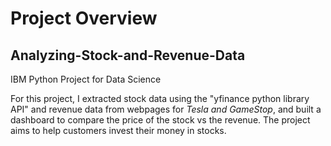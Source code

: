 # Project Overview

## Analyzing-Stock-and-Revenue-Data
IBM Python Project for Data Science

For this project, I extracted stock data using the "yfinance python library API" and revenue data from webpages for _Tesla and GameStop_, and built a dashboard to compare the price of the stock vs the revenue. The project aims to help customers invest their money in stocks. 
